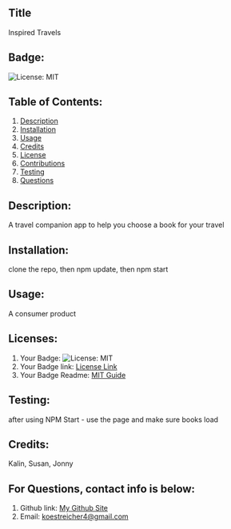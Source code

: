 
  ## Title
  Inspired Travels</br>
  ## Badge:
   ![License: MIT](https://img.shields.io/badge/License-MIT-blue.svg)</br>

   ## Table of Contents:
  1. [Description](#description)
  2. [Installation](#installation)
  3. [Usage](#usage)
  4. [Credits](#credits)
  5. [License](#license)
  7. [Contributions](#contribute)
  8. [Testing](#test)
  9. [Questions](#questions)</br>
  ## Description:
  A travel companion app to help you choose a book for your travel</br>
  ## Installation:
  clone the repo, then npm update, then npm start</br>
  ## Usage:
  A consumer product</br>
  ## Licenses:
1. Your Badge: ![License: MIT](https://img.shields.io/badge/License-MIT-blue.svg)</br>
2. Your Badge link: <a href = "https://opensource.org/licenses/MIT">License Link</a></br>
3. Your Badge Readme: <a href = "https://gist.github.com/ckib16/8732561535ed766cd6b8">MIT Guide</a></br>

  ## Testing:
  after using NPM Start - use the page and make sure books load</br>

  ## Credits:
  Kalin, Susan, Jonny</br>

  ## For Questions, contact info is below:
  1. Github link: <a href = "https://github.com/Crackerbox213">My Github Site</a></br>
  2. Email: koestreicher4@gmail.com </br>
